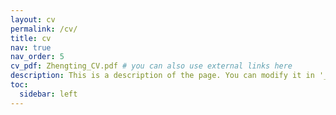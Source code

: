 ```yaml
---
layout: cv
permalink: /cv/
title: cv
nav: true
nav_order: 5
cv_pdf: Zhengting_CV.pdf # you can also use external links here
description: This is a description of the page. You can modify it in '_pages/cv.md'. You can also change or remove the top pdf download button.
toc:
  sidebar: left
---
```

